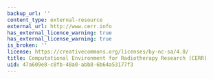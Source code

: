 ```yaml
---
backup_url: ''
content_type: external-resource
external_url: http://www.cerr.info
has_external_licence_warning: true
has_external_license_warning: true
is_broken: ''
license: https://creativecommons.org/licenses/by-nc-sa/4.0/
title: Computational Environment for Radiotherapy Research (CERR)
uid: 47a609e8-c8fb-48a0-abb8-6b64a53177f3
---
```

